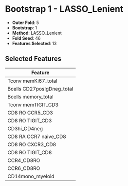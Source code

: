 # Bootstrap 1 - LASSO_Lenient

- **Outer Fold**: 5
- **Bootstrap**: 1
- **Method**: LASSO_Lenient
- **Fold Seed**: 46
- **Features Selected**: 13

## Selected Features

| Feature |
|---------|
| Tconv memKi67_total |
| Bcells CD27posIgDneg_total |
| Bcells memory_total |
| Tconv memTIGIT_CD3 |
| CD8 RO CCR5_CD3 |
| CD8 RO TIGIT_CD3 |
| CD3hi_CD4neg |
| CD8 RA CCR7 naive_CD8 |
| CD8 RO CXCR3_CD8 |
| CD8 RO TIGIT_CD8 |
| CCR4_CD8RO |
| CCR6_CD8RO |
| CD14mono_myeloid |
